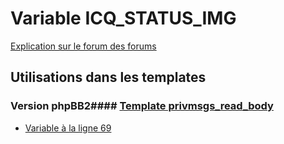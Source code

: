 # Variable ICQ_STATUS_IMG
[Explication sur le forum des forums](http://forum.forumactif.com/t294113-listing-des-variables#ICQ_STATUS_IMG)
## Utilisations dans les templates
### Version phpBB2#### [Template privmsgs_read_body](subsilver/privmsgs_read_body.md)
* [Variable à la ligne 69](../subsilver/privmsgs_read_body.tpl#L69)